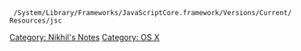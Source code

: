 ` /System/Library/Frameworks/JavaScriptCore.framework/Versions/Current/Resources/jsc`

[Category: Nikhil's Notes](Category:_Nikhil's_Notes "wikilink")
[Category: OS X](Category:_OS_X "wikilink")
